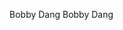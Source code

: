 
Bobby Dang                                           
 B o b b y   D a n g                                                                                       